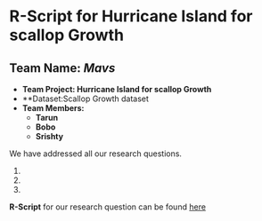 # R-Script for Hurricane Island for scallop Growth

## **Team Name: _Mavs_**
- **Team Project: Hurricane Island for scallop Growth**
- **Dataset:Scallop Growth dataset
- **Team Members:**
  - **Tarun**
  - **Bobo**
  - **Srishty**


We have addressed all our research questions.

1)  
2) 
3) 


**R-Script** for our research question can be found [here](https://github.com/Wolverine7/Team-Mavs-ISQA8086-002/new/master/)
